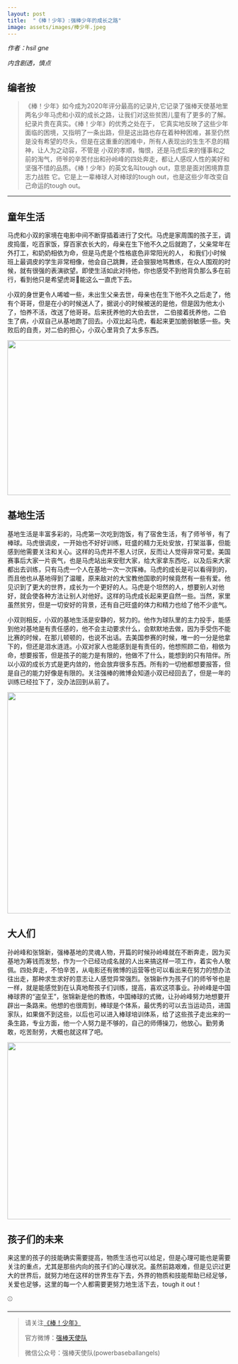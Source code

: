 ```yaml
---
layout: post
title:  "《棒！少年》:强棒少年的成长之路"
image: assets/images/棒少年.jpeg
---
```


*作者：hsil gne*


*内含剧透，慎点*

## 编者按

>《棒！少年》如今成为2020年评分最高的记录片,它记录了强棒天使基地里两名少年马虎和小双的成长之路，让我们对这些贫困儿童有了更多的了解。纪录片贵在真实。《棒！少年》的优秀之处在于，
>它真实地反映了这些少年面临的困境，又指明了一条出路，但是这出路也存在着种种困难，甚至仍然是没有希望的尽头，但是在这重重的困难中，所有人表现出的生生不息的精神，让人为之动容，不管是
>小双的孝顺，悔恨，还是马虎后来的懂事和之前的淘气，师爷的辛苦付出和孙岭峰的四处奔走，都让人感叹人性的美好和坚强不惜的品质。《棒！少年》的英文名叫tough out，意思是面对困境靠意志力战胜
>它。它是上一辈棒球人对棒球的tough out，也是这些少年改变自己命运的tough out。

---

## 童年生活

马虎和小双的家境在电影中间不断穿插着进行了交代。马虎是家周围的孩子王，调皮捣蛋，吃百家饭，穿百家衣长大的，母亲在生下他不久之后就跑了，父亲常年在外打工，和奶奶相依为命，但是马虎是个性格底色非常阳光的人，
和我们小时候班上最调皮的学生非常相像，他会自己跳舞，还会狠狠地骂教练，在众人围观的时候，就有很强的表演欲望。即使生活如此对待他，你也感受不到他背负那么多在前行，看到他只是希望虎哥🐯能这么一直虎下去。

小双的身世更令人唏嘘一些，未出生父亲去世，母亲也在生下他不久之后走了，他有个哥哥，但是在小的时候送人了，据说小的时候被送的是他，但是因为他太小了，怕养不活，改送了他哥哥。后来抚养他的大伯去世，
二伯接着抚养他，二伯生了病，小双自己从基地跑了回去。小双比起马虎，看起来更加脆弱敏感一些。失败后的自责，对二伯的担心，小双心里背负了太多东西。

<div align=center><img width="650" height="350" src="https://tva1.sinaimg.cn/large/e6c9d24ely1gol0zhzx8uj20il0a4ap0.jpg"/></div>


## 基地生活

基地生活是丰富多彩的，马虎第一次吃到饱饭，有了宿舍生活，有了师爷爷，有了棒球。马虎很调皮，一开始也不好好训练，旺盛的精力无处安放，打架滋事，但能感到他需要关注和关心。这样的马虎并不惹人讨厌，反而让人觉得非常可爱。美国赛事后大家一片丧气，也是马虎站出来安慰大家，给大家拿东西吃，以及后来大家都出去训练，只有马虎一个人在基地一次一次挥棒。马虎的成长是可以看得到的，而且他也从基地得到了温暖，原来敌对的大宝教他国歌的时候竟然有一些有爱。他见识到了更大的世界，成长为一个更好的人。马虎是个坦然的人，想要别人对他好，就会使各种方法让别人对他好。这样的马虎成长起来更自然一些。当然，家里虽然贫穷，但是一切安好的背景，还有自己旺盛的体力和精力也给了他不少底气。

小双则相反，小双的基地生活是安静的，努力的。他作为球队里的主力投手，能感到他对基地是有责任感的，他不会主动要求什么，会默默地去做，因为手受伤不能比赛的时候，在那儿顿顿的，也说不出话。去美国参赛的时候，唯一的一分是他拿下的，但还是泪水涟涟。小双对家人也能感到是有责任的，他想照顾二伯，相依为命，想要报答，但是孩子的能力是有限的，他做不了什么，能想到的只有陪伴。所以小双的成长方式是更内敛的，他会放弃很多东西。所有的一切他都想要报答，但是自己的能力好像是有限的。关注强棒的微博会知道小双已经回去了，但是一年的训练已经拉下了，没办法回到从前了。

<div align=center><img width="750" height="500" src="https://tva1.sinaimg.cn/large/e6c9d24ely1gol09vgunqj20jn0e5q80.jpg"/></div>


## 大人们

孙岭峰和张锦新，强棒基地的灵魂人物，开篇的时候孙岭峰就在不断奔走，因为买基地为筹钱而发愁，作为一个已经功成名就的人出来搞这样一项工作，着实令人敬佩。四处奔走，不怕辛苦，从电影还有微博的运营等也可以看出来在努力的想办法往出走，那种求生求好的意志让人感觉异常强烈。张锦新作为孩子们的师爷爷也是一样，就是能感觉到在认真地帮孩子们训练，提高，喜欢这项事业。孙岭峰是中国棒球界的“盗垒王”，张锦新是他的教练，中国棒球的式微，让孙岭峰努力地想要开辟出一条路来。他想的也很周到，棒球是个体系，最优秀的可以去当运动员，进国家队，如果做不到这些，以后也可以进入棒球培训体系，给了这些孩子走出来的一条生路，专业方面，他一个人努力是不够的，自己的师傅操刀，他放心。勤劳勇敢，吃苦耐劳，大概也就这样了吧。

<div align=center><img width="850" height="400" src="https://tva1.sinaimg.cn/large/e6c9d24ely1gol1dl1hb2j21o20u0dlg.jpg"/></div>


## 孩子们的未来

来这里的孩子的技能确实需要提高，物质生活也可以给足，但是心理可能也是需要关注的重点，尤其是那些内向的孩子们的心理状况。虽然前路艰难，但是见识过更大的世界后，就努力地在这样的世界生存下去，外界的物质和技能帮助已经足够，关爱也足够，这里的每一个人都需要更努力地生活下去，tough it out！

⚾️

---
>请关注[《棒！少年》](https://movie.douban.com/subject/34930862/)
>
>官方微博：[强棒天使队](https://weibo.com/PBangels?sudaref=s.weibo.com)
>
>微信公众号：强棒天使队(powerbaseballangels)

